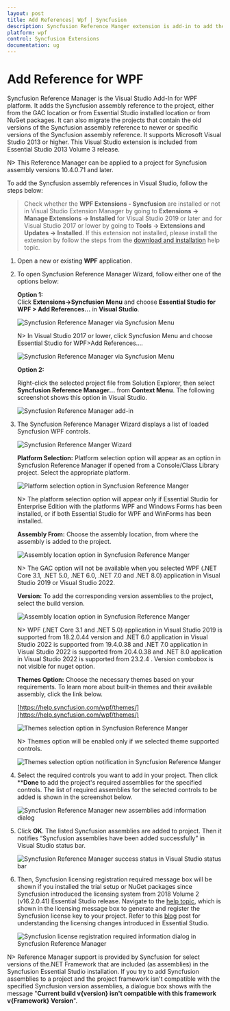 ```yaml
---
layout: post
title: Add References| Wpf | Syncfusion
description: Syncfusion Reference Manger extension is add-in to add the Syncfusion references into the WinForms application
platform: wpf
control: Syncfusion Extensions
documentation: ug
---
```


# Add Reference for WPF

Syncfusion Reference Manager is the Visual Studio Add-In for WPF platform. It adds the Syncfusion assembly reference to the project, either from the GAC location or from Essential Studio installed location or from NuGet packages. It can also migrate the projects that contain the old versions of the Syncfusion assembly reference to newer or specific versions of the Syncfusion assembly reference. It supports Microsoft Visual Studio 2013 or higher. This Visual Studio extension is included from Essential Studio 2013 Volume 3 release.

N> This Reference Manager can be applied to a project for Syncfusion assembly versions 10.4.0.71 and later.

To add the Syncfusion assembly references in Visual Studio, follow the steps below:

> Check whether the **WPF Extensions - Syncfusion** are installed or not in Visual Studio Extension Manager by going to **Extensions -> Manage Extensions -> Installed** for Visual Studio 2019 or later and for Visual Studio 2017 or lower by going to **Tools -> Extensions and Updates -> Installed**. If this extension not installed, please install the extension by follow the steps from the [download and installation](download-and-installation) help topic.

1. Open a new or existing **WPF** application.

2. To open Syncfusion Reference Manager Wizard, follow either one of the options below:

   **Option 1:**  
   Click **Extensions->Syncfusion Menu** and choose **Essential Studio for WPF > Add References…** in **Visual Studio**.

    ![Syncfusion Reference Manager via Syncfusion Menu](Syncfusion-Reference-Manger_images/Syncfusion_Menu_AddReference_2019.png)

   N> In Visual Studio 2017 or lower, click Syncfusion Menu and choose Essential Studio for WPF>Add References….

   ![Syncfusion Reference Manager via Syncfusion Menu](Syncfusion-Reference-Manger_images/Syncfusion_Menu_AddReference.png)

   **Option 2:**  

   Right-click the selected project file from Solution Explorer, then select **Syncfusion Reference Manager…** from **Context Menu**. The following screenshot shows this option in Visual Studio.   

   ![Syncfusion Reference Manager add-in](Syncfusion-Reference-Manger_images/Syncfusion-Reference-Manger-img1.png)

3. The Syncfusion Reference Manager Wizard displays a list of loaded Syncfusion WPF controls.

   ![Syncfusion Reference Manger Wizard](Syncfusion-Reference-Manger_images/Syncfusion-Reference-Manger-img2.png)

   **Platform Selection:** Platform selection option will appear as an option in Syncfusion Reference Manager if opened from a Console/Class Library project. Select the appropriate platform. 

   ![Platform selection option in Syncfusion Reference Manger](Syncfusion-Reference-Manger_images/Syncfusion-Reference-Manger-img3.png)

   N> The platform selection option will appear only if Essential Studio for Enterprise Edition with the platforms WPF and Windows Forms has been installed, or if both Essential Studio for WPF and WinForms has been installed.

   **Assembly From:** Choose the assembly location, from where the assembly is added to the project.

   ![Assembly location option in Syncfusion Reference Manger](Syncfusion-Reference-Manger_images/Syncfusion-Reference-Manger-img4.png)


   N> The GAC option will not be available when you selected WPF (.NET Core 3.1, .NET 5.0, .NET 6.0, .NET 7.0 and .NET 8.0) application in Visual Studio 2019 or Visual Studio 2022. 

   **Version:** To add the corresponding version assemblies to the project, select the build version.

   ![Assembly location option in Syncfusion Reference Manger](Syncfusion-Reference-Manger_images/Syncfusion-Reference-Manger1-img4.png)

   N> WPF (.NET Core 3.1 and .NET 5.0) application in Visual Studio 2019 is supported from 18.2.0.44 version and .NET 6.0 application in Visual Studio 2022 is supported from 19.4.0.38 and .NET 7.0 application in Visual Studio 2022 is supported from 20.4.0.38 and .NET 8.0 application in Visual Studio 2022 is supported from 23.2.4 . Version combobox is not visible for nuget option. 

   **Themes Option:** Choose the necessary themes based on your requirements. To learn more about built-in themes and their available assembly, click the link below.

   [https://help.syncfusion.com/wpf/themes/](https://help.syncfusion.com/wpf/themes/)

   ![Themes selection option in Syncfusion Reference Manger](Syncfusion-Reference-Manger_images/Syncfusion-Reference-Manger-img5.png)

   N> Themes option will be enabled only if we selected theme supported controls.

   ![Themes selection option notification in Syncfusion Reference Manger](Syncfusion-Reference-Manger_images/Syncfusion-Reference-Manger-img6.png)


4. Select the required controls you want to add in your project. Then click ****Done** to add the project's required assemblies for the specified controls. The list of required assemblies for the selected controls to be added is shown in the screenshot below.

   ![Syncfusion Reference Manager new assemblies add information dialog](Syncfusion-Reference-Manger_images/Syncfusion-Reference-Manger-img7.png)

5. Click **OK**. The listed Syncfusion assemblies are added to project. Then it notifies “Syncfusion assemblies have been added successfully” in Visual Studio status bar.

   ![Syncfusion Reference Manager success status in Visual Studio status bar](Syncfusion-Reference-Manger_images/Syncfusion-Reference-Manger-img8.png)

6. Then, Syncfusion licensing registration required message box will be shown if you installed the trial setup or NuGet packages since Syncfusion introduced the licensing system from 2018 Volume 2 (v16.2.0.41) Essential Studio release. Navigate to the [help topic](https://help.syncfusion.com/common/essential-studio/licensing/license-key#how-to-generate-syncfusion-license-key), which is shown in the licensing message box to generate and register the Syncfusion license key to your project. Refer to this [blog](https://blog.syncfusion.com/post/Whats-New-in-2018-Volume-2-Licensing-Changes-in-the-1620x-Version-of-Essential-Studio.aspx) post for understanding the licensing changes introduced in Essential Studio.

   ![Syncfusion license registration required information dialog in Syncfusion Reference Manager](Syncfusion-Reference-Manger_images/Syncfusion-Reference-Manger-img9.png)

N>  Reference Manager support is provided by Syncfusion for select versions of the.NET Framework that are included (as assemblies) in the Syncfusion Essential Studio installation. If you try to add Syncfusion assemblies to a project and the project framework isn't compatible with the specified Syncfusion version assemblies, a dialogue box shows with the message "**Current build v{version} isn't compatible with this framework v{Framework} Version**".






